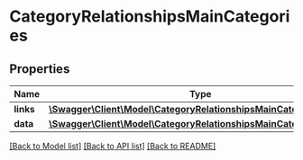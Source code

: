 # CategoryRelationshipsMainCategories

## Properties
Name | Type | Description | Notes
------------ | ------------- | ------------- | -------------
**links** | [**\Swagger\Client\Model\CategoryRelationshipsMainCategoriesLinks**](CategoryRelationshipsMainCategoriesLinks.md) |  | [optional] 
**data** | [**\Swagger\Client\Model\CategoryRelationshipsMainCategoriesData[]**](CategoryRelationshipsMainCategoriesData.md) |  | [optional] 

[[Back to Model list]](../../README.md#documentation-for-models) [[Back to API list]](../../README.md#documentation-for-api-endpoints) [[Back to README]](../../README.md)

